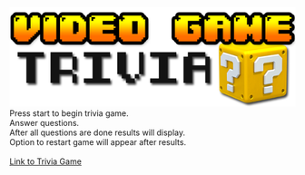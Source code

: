 <img src="assets/images/banner.png" alt="banner">
Press start to begin trivia game.<br>
Answer questions.<br>
After all questions are done results will display.<br>
Option to restart game will appear after results.<br>
<br>
<a href="https://maguirre13.github.io/TriviaGame">Link to Trivia Game</a>
